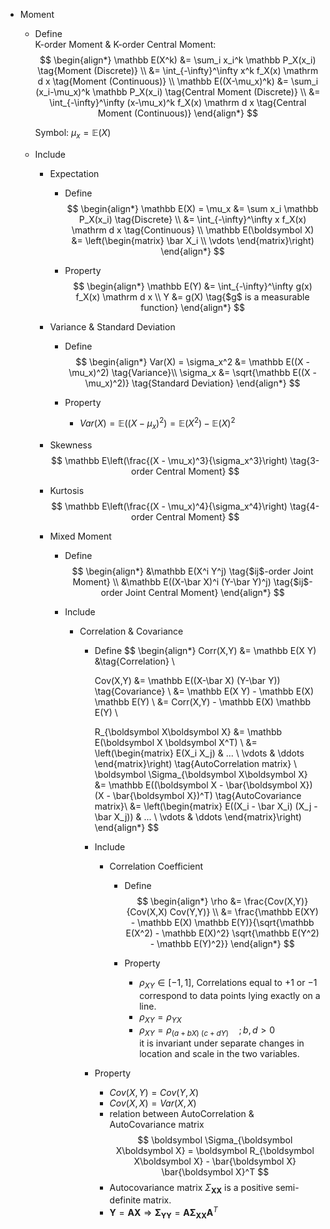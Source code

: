 * Moment
  - Define  
    K-order Moment & K-order Central Moment:
    $$
    \begin{align*}
      \mathbb E(X^k) &= \sum_i x_i^k \mathbb P_X(x_i)  \tag{Moment (Discrete)}  \\
        &= \int_{-\infty}^\infty x^k f_X(x) \mathrm d x  \tag{Moment (Continuous)}  \\
      \mathbb E((X-\mu_x)^k) &= \sum_i (x_i-\mu_x)^k \mathbb P_X(x_i)  \tag{Central Moment (Discrete)}  \\
        &= \int_{-\infty}^\infty (x-\mu_x)^k f_X(x) \mathrm d x  \tag{Central Moment (Continuous)}
    \end{align*}
    $$

    Symbol: $\mu_x = \mathbb E(X)$
    
  - Include
    * Expectation
      - Define
        $$
        \begin{align*}
          \mathbb E(X) = \mu_x &= \sum x_i \mathbb P_X(x_i)  \tag{Discrete}  \\
            &= \int_{-\infty}^\infty x f_X(x) \mathrm d x  \tag{Continuous}  \\
          \mathbb E(\boldsymbol X) &= \left(\begin{matrix} \bar X_i \\ \vdots \end{matrix}\right) 
        \end{align*}
        $$

      - Property
        $$
        \begin{align*}
          \mathbb E(Y) &= \int_{-\infty}^\infty g(x) f_X(x) \mathrm d x  \\
          Y &= g(X)  \tag{$g$ is a measurable function}
        \end{align*}
        $$

    * Variance & Standard Deviation
      - Define
        $$
        \begin{align*}
          Var(X) = \sigma_x^2 &= \mathbb E((X - \mu_x)^2)  \tag{Variance}\\
          \sigma_x &= \sqrt{\mathbb E((X - \mu_x)^2)}  \tag{Standard Deviation}
        \end{align*}
        $$

      - Property
        - $Var(X) = \mathbb E((X - \mu_x)^2) = \mathbb E(X^2) - \mathbb E(X)^2$
  
    * Skewness  
      $$
      \mathbb E\left(\frac{(X - \mu_x)^3}{\sigma_x^3}\right)  \tag{3-order Central Moment}
      $$
      
    * Kurtosis  
      $$
      \mathbb E\left(\frac{(X - \mu_x)^4}{\sigma_x^4}\right)  \tag{4-order Central Moment}
      $$

    * Mixed Moment  
      - Define  
        $$
        \begin{align*}
          &\mathbb E(X^i Y^j) \tag{$ij$-order Joint Moment}  \\
          &\mathbb E((X-\bar X)^i (Y-\bar Y)^j) \tag{$ij$-order Joint Central Moment}
        \end{align*}
        $$

      - Include
        * Correlation & Covariance  
          - Define 
            $$
            \begin{align*}
              Corr(X,Y) &= \mathbb E(X Y)  &\tag{Correlation}  \\
            
              Cov(X,Y) 
              &= \mathbb E((X-\bar X) (Y-\bar Y))   \tag{Covariance}  \\
              &= \mathbb E(X Y) - \mathbb E(X) \mathbb E(Y)  \\
              &= Corr(X,Y) - \mathbb E(X) \mathbb E(Y)  \\
            
              R_{\boldsymbol X\boldsymbol X} &= \mathbb E(\boldsymbol X \boldsymbol X^T)  \\
              &= \left(\begin{matrix} E(X_i X_j) & ... \\ \vdots & \ddots \end{matrix}\right)  \tag{AutoCorrelation matrix}  \\
              \boldsymbol \Sigma_{\boldsymbol X\boldsymbol X} &= \mathbb E((\boldsymbol X - \bar{\boldsymbol X}) (X - \bar{\boldsymbol X})^T)  \tag{AutoCovariance matrix}\\
              &= \left(\begin{matrix} E((X_i - \bar X_i) (X_j - \bar X_j)) & ... \\ \vdots & \ddots \end{matrix}\right)  
            \end{align*}
            $$
    
          - Include
            * Correlation Coefficient
              - Define
                $$
                \begin{align*}
                  \rho 
                  &= \frac{Cov(X,Y)}{Cov(X,X) Cov(Y,Y)}  \\
                  &= \frac{\mathbb E(XY) - \mathbb E(X) \mathbb E(Y)}{\sqrt{\mathbb E(X^2) - \mathbb E(X)^2} \sqrt{\mathbb E(Y^2) - \mathbb E(Y)^2}}
                \end{align*}
                $$
    
              - Property
                - $\rho_{XY} \in [-1, 1]$, Correlations equal to $+1$ or $-1$ correspond to data points lying exactly on a line.
                - $\rho_{XY} = \rho_{YX}$
                - $\rho_{XY} = \rho_{(a + b X)\ (c + d Y)} \quad; b, d > 0$  
                  it is invariant under separate changes in location and scale in the two variables.
    
          - Property
            - $Cov(X,Y) = Cov(Y,X)$
            - $Cov(X,X) = Var(X,X)$
            - relation between AutoCorrelation & AutoCovariance matrix
              $$
              \boldsymbol \Sigma_{\boldsymbol X\boldsymbol X} = \boldsymbol R_{\boldsymbol X\boldsymbol X} - \bar{\boldsymbol X} \bar{\boldsymbol X}^T
              $$
            - Autocovariance matrix $\Sigma_{\boldsymbol X\boldsymbol X}$ is a positive semi-definite matrix.
            - $\boldsymbol Y = \boldsymbol A \boldsymbol X \Rightarrow \boldsymbol \Sigma_{\boldsymbol Y\boldsymbol Y} = \boldsymbol A \boldsymbol \Sigma_{\boldsymbol X\boldsymbol X} \boldsymbol A^T$

